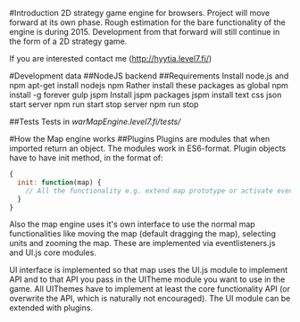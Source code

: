 #Introduction
2D strategy game engine for browsers. Project will move forward at its own phase. Rough estimation for the bare functionality 
of the engine is during 2015.
Development from that forward will still continue in the form of a 2D strategy game.

If you are interested contact me (http://hyytia.level7.fi/)

#Development data
##NodeJS backend
##Requirements
Install node.js and npm
    apt-get install nodejs npm
Rather install these packages as global
    npm install -g forever gulp jspm
Install jspm packages
		jspm install text css json
start server
    npm run start
stop server
    npm run stop

##Tests
Tests in *warMapEngine.level7.fi/tests/*

#How the Map engine works
##Plugins
Plugins are modules that when imported return an object. The modules work in ES6-format.
Plugin objects have to have init method, in the format of:
```javascript
{
  init: function(map) {
    // All the functionality e.g. extend map prototype or activate eventListener etc.
  }
}
```
Also the map engine uses it's own interface to use the normal map functionalities like moving the map (default dragging
the map), selecting units and zooming the map. These are implemented via eventlisteners.js and UI.js core modules.

UI interface is implemented so that map uses the UI.js module to implement API and to that API you pass in the UITheme
module you want to use in the game. All UIThemes have to implement at least the core functionality API (or overwrite
the API, which is naturally not encouraged). The UI module can be extended with plugins.